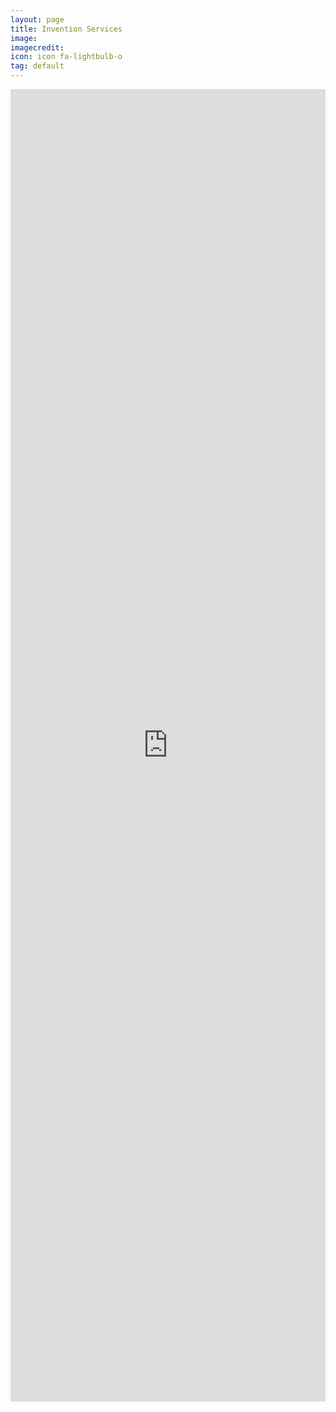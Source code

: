 ```yaml
---
layout: page
title: Invention Services
image: 
imagecredit:
icon: icon fa-lightbulb-o 
tag: default
---
```

<iframe src="https://sdcsolutions.square.site/" width='100%' height='2100em' scrolling='no' style='border:0'></iframe>
